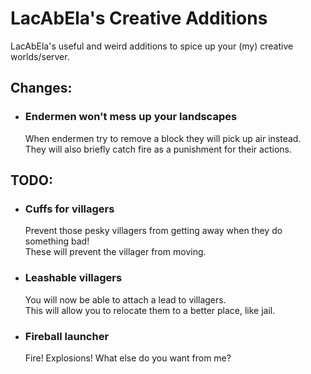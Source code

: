 # LacAbEla's Creative Additions
LacAbEla's useful and weird additions to spice up your (my) creative worlds/server.

## Changes:
* ### Endermen won't mess up your landscapes
  When endermen try to remove a block they will pick up air instead.<br>
  They will also briefly catch fire as a punishment for their actions.

## TODO:
* ### Cuffs for villagers
  Prevent those pesky villagers from getting away when they do something bad!<br>
  These will prevent the villager from moving.

* ### Leashable villagers
  You will now be able to attach a lead to villagers.<br>
  This will allow you to relocate them to a better place, like jail.

* ### Fireball launcher
  Fire! Explosions! What else do you want from me?